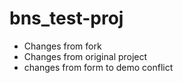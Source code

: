 # bns_test-proj

- Changes from fork
- Changes from original project
- changes from form to demo conflict



